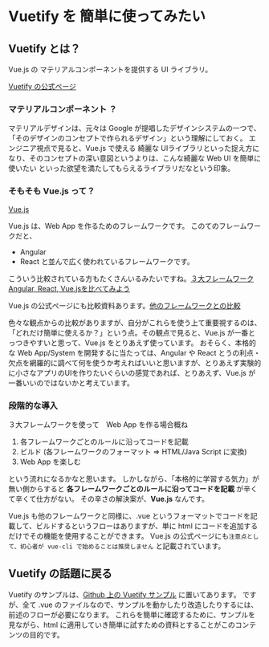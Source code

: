 
# Vuetify を 簡単に使ってみたい

## Vuetify とは？
Vue.js の マテリアルコンポーネントを提供する UI ライブラリ。

[Vuetify の公式ページ](https://vuetifyjs.com/ja/getting-started/installation/)

### マテリアルコンポーネント ？

マテリアルデザインは、元々は Google が提唱したデザインシステムの一つで、「そのデザインのコンセプトで作られるデザイン」という理解にしておく。
エンジニア視点で見ると、Vue.js で使える 綺麗な UIライブラリといった捉え方になり、そのコンセプトの深い意図というよりは、こんな綺麗な Web UI を簡単に使いたい といった欲望を満たしてもらえるライブラリだなという印象。

### そもそも Vue.js って？

[Vue.js](https://jp.vuejs.org/v2/guide/)

Vue.js は、Web App を作るためのフレームワークです。
このてのフレームワークだと、
* Angular
* React
と並んで広く使われているフレームワークです。

こういう比較されている方もたくさんいるみたいですね。[３大フレームワーク Angular, React, Vue.jsを比べてみよう](https://iwasiman.hatenablog.com/entry/2018/04/23/200000)

Vue.js の公式ページにも比較資料あります。[他のフレームワークとの比較](https://jp.vuejs.org/v2/guide/comparison.html)


色々な観点からの比較がありますが、自分がこれらを使う上て重要視するのは、「どれだけ簡単に使えるか？」という点。その観点で見ると、Vue.js が一番とっつきやすいと思って、Vue.js をとりあえず使っています。
おそらく、本格的な Web App/System を開発するに当たっては、Angular や React とうの利点・欠点を網羅的に調べて何を使うか考えればいいと思いますが、とりあえず実験的に小さなアプリのUIを作りたいぐらいの感覚であれば、とりあえず、Vue.js が一番いいのではないかと考えています。

### 段階的な導入
３大フレームワークを使って　Web App を作る場合概ね
1. 各フレームワークごとのルールに沿ってコードを記載
2. ビルド (各フレームワークのフォーマット => HTML/Java Script に変換)
3. Web App を楽しむ

という流れになるかなと思います。
しかしながら、「本格的に学習する気力」が無い側からすると **各フレームワークごとのルールに沿ってコードを記載** が辛くて辛くて仕方がない。
その辛さの解決案が、**Vue.js** なんです。

Vue.js も他のフレームワークと同様に、.vue というフォーマットでコードを記載して、ビルドするというフローはありますが、単に html にコードを追加するだけでその機能を使用することができます。
Vue.js の公式ページにも```注意点として、初心者が vue-cli で始めることは推奨しません``` と記載されています。

## Vuetify の話題に戻る
Vuetify のサンプルは、[Github 上の Vuetify サンプル](https://github.com/vuetifyjs/vuetify/tree/master/packages/docs/src/examples) に置いてあります。
ですが、全て .vue のファイルなので、サンプルを動かしたり改造したりするには、前述のフローが必要になります。
これらを簡単に確認するために、サンプルを見ながら、html に適用していき簡単に試すための資料とすることがこのコンテンツの目的です。
